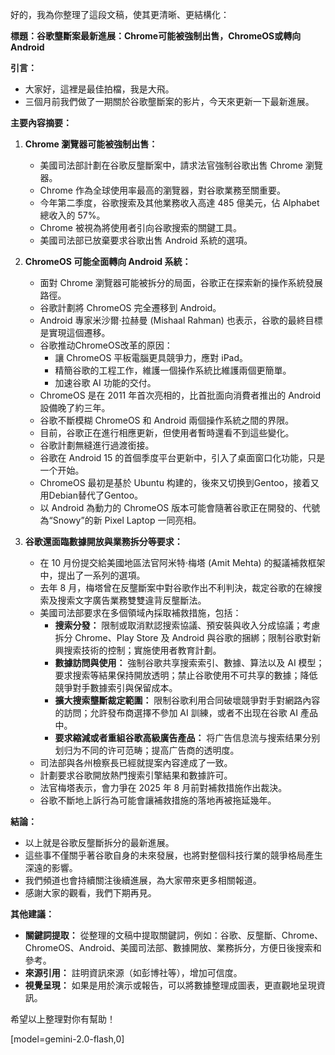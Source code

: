 好的，我為你整理了這段文稿，使其更清晰、更結構化：

**標題：谷歌壟斷案最新進展：Chrome可能被強制出售，ChromeOS或轉向Android**

**引言：**

*   大家好，這裡是最佳拍檔，我是大飛。
*   三個月前我們做了一期關於谷歌壟斷案的影片，今天來更新一下最新進展。

**主要內容摘要：**

1.  **Chrome 瀏覽器可能被強制出售：**

    *   美國司法部計劃在谷歌反壟斷案中，請求法官強制谷歌出售 Chrome 瀏覽器。
    *   Chrome 作為全球使用率最高的瀏覽器，對谷歌業務至關重要。
    *   今年第二季度，谷歌搜索及其他業務收入高達 485 億美元，佔 Alphabet 總收入的 57%。
    *   Chrome 被視為將使用者引向谷歌搜索的關鍵工具。
    *   美國司法部已放棄要求谷歌出售 Android 系統的選項。
2.  **ChromeOS 可能全面轉向 Android 系統：**

    *   面對 Chrome 瀏覽器可能被拆分的局面，谷歌正在探索新的操作系統發展路徑。
    *   谷歌計劃將 ChromeOS 完全遷移到 Android。
    *   Android 專家米沙爾·拉赫曼 (Mishaal Rahman) 也表示，谷歌的最終目標是實現這個遷移。
    *   谷歌推动ChromeOS改革的原因：
        *   讓 ChromeOS 平板電腦更具競爭力，應對 iPad。
        *   精簡谷歌的工程工作，維護一個操作系統比維護兩個更簡單。
        *   加速谷歌 AI 功能的交付。
    *   ChromeOS 是在 2011 年首次亮相的，比首批面向消費者推出的 Android 設備晚了約三年。
    *   谷歌不斷模糊 ChromeOS 和 Android 兩個操作系統之間的界限。
    *   目前，谷歌正在進行相應更新，但使用者暫時還看不到這些變化。
    *   谷歌計劃無縫進行過渡銜接。
    *   谷歌在 Android 15 的首個季度平台更新中，引入了桌面窗口化功能，只是一个开始。
    *   ChromeOS 最初是基於 Ubuntu 构建的，後來又切换到Gentoo，接着又用Debian替代了Gentoo。
    *   以 Android 為動力的 ChromeOS 版本可能會隨著谷歌正在開發的、代號為“Snowy”的新 Pixel Laptop 一同亮相。
3.  **谷歌還面臨數據開放與業務拆分等要求：**

    *   在 10 月份提交給美國地區法官阿米特·梅塔 (Amit Mehta) 的擬議補救框架中，提出了一系列的選項。
    *   去年 8 月，梅塔曾在反壟斷案中對谷歌作出不利判決，裁定谷歌的在線搜索及搜索文字廣告業務雙雙違背反壟斷法。
    *   美國司法部要求在多個領域內採取補救措施，包括：
        *   **搜索分發：** 限制或取消默認搜索協議、預安裝與收入分成協議；考慮拆分 Chrome、Play Store 及 Android 與谷歌的捆綁；限制谷歌對新興搜索技術的控制；實施使用者教育計劃。
        *   **數據訪問與使用：** 強制谷歌共享搜索索引、數據、算法以及 AI 模型；要求搜索等結果保持開放透明；禁止谷歌使用不可共享的數據；降低競爭對手數據索引與保留成本。
        *   **擴大搜索壟斷裁定範圍：** 限制谷歌利用合同破壞競爭對手對網路內容的訪問；允許發布商選擇不參加 AI 訓練，或者不出现在谷歌 AI 產品中。
        *   **要求縮減或者重組谷歌高級廣告產品：** 将广告信息流与搜索结果分别划归为不同的许可范畴；提高广告商的透明度。
    *   司法部與各州檢察長已經就提案內容達成了一致。
    *   計劃要求谷歌開放熱門搜索引擎結果和數據許可。
    *   法官梅塔表示，會力爭在 2025 年 8 月前對補救措施作出裁決。
    *   谷歌不斷地上訴行為可能會讓補救措施的落地再被拖延幾年。

**結論：**

*   以上就是谷歌反壟斷拆分的最新進展。
*   這些事不僅關乎著谷歌自身的未來發展，也將對整個科技行業的競爭格局產生深遠的影響。
*   我們頻道也會持續關注後續進展，為大家帶來更多相關報道。
*   感謝大家的觀看，我們下期再見。

**其他建議：**

*   **關鍵詞提取：** 從整理的文稿中提取關鍵詞，例如：谷歌、反壟斷、Chrome、ChromeOS、Android、美國司法部、數據開放、業務拆分，方便日後搜索和參考。
*   **來源引用：** 註明資訊來源（如彭博社等），增加可信度。
*   **視覺呈現：** 如果是用於演示或報告，可以將數據整理成圖表，更直觀地呈現資訊。

希望以上整理對你有幫助！

[model=gemini-2.0-flash,0]
